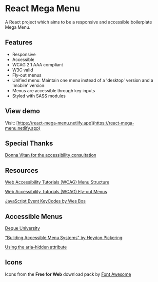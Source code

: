# React Mega Menu

A React project which aims to be a responsive and accessible boilerplate Mega
Menu.

## Features

- Responsive
- Accessible
- WCAG 2.1 AAA compliant
- W3C valid
- Fly-out menus
- Unified menu: Maintain one menu instead of a 'desktop' version and a 'mobile'
  version
- Menus are accessible through key inputs
- Styled with SASS modules

## View demo

Visit:
[https://react-mega-menu.netlify.app](https://react-mega-menu.netlify.app)

## Special Thanks

[Donna Vitan for the accessibility consultation](https://donnavitan.com)

## Resources

[Web Accessibility Tutorials (WCAG) Menu Structure](https://www.w3.org/WAI/tutorials/menus/structure/)

[Web Accessibility Tutorials (WCAG) Fly-out Menus](https://www.w3.org/WAI/tutorials/menus/flyout/)

[JavaScript Event KeyCodes by Wes Bos](https://keycode.info/)

## Accessible Menus

[Deque University](https://dequeuniversity.com/)

["Building Accessible Menu Systems" by Heydon Pickering](https://www.smashingmagazine.com/2017/11/building-accessible-menu-systems/)

[Using the aria-hidden attribute](https://developer.mozilla.org/en-US/docs/Web/Accessibility/ARIA/ARIA_Techniques/Using_the_aria-hidden_attribute)

## Icons

Icons from the **Free for Web** download pack by
[Font Awesome](https://fontawesome.com/download)
